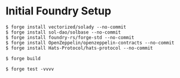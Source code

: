 # Initial Foundry Setup

```shell
$ forge install vectorized/solady --no-commit 
$ forge install sol-dao/solbase --no-commit
$ forge install foundry-rs/forge-std --no-commit
$ forge install OpenZeppelin/openzeppelin-contracts --no-commit
$ forge install Hats-Protocol/hats-protocol --no-commit
```    

```shell
$ forge build
```

```shell
$ forge test -vvvv
```


